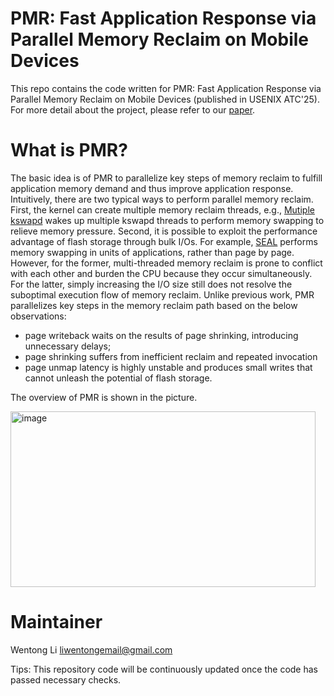 # PMR: Fast Application Response via Parallel Memory Reclaim on Mobile Devices
This repo contains the code written for PMR: Fast Application Response via Parallel Memory Reclaim on Mobile Devices (published in USENIX ATC'25). For more detail about the project, please refer to our [paper](https://www.usenix.org/conference/atc25/presentation/li-wentong).


# What is PMR? 

The basic idea is of PMR to parallelize key steps of memory reclaim to fulfill application memory demand and thus improve application response. Intuitively, there are two typical
ways to perform parallel memory reclaim. First, the kernel can create multiple memory reclaim threads, e.g., [Mutiple kswapd](https://lkml.org/lkml/2018/4/2/107) wakes up multiple kswapd threads to perform memory swapping to relieve memory pressure. Second, it is possible to exploit the performance advantage of flash storage through bulk I/Os. For example, [SEAL](https://ieeexplore.ieee.org/document/9211475) performs
memory swapping in units of applications, rather than page by page. However, for the former, multi-threaded memory reclaim is prone to conflict with each other and burden the CPU because they occur simultaneously. For the latter, simply increasing the I/O size still does not resolve the suboptimal execution flow of memory reclaim. Unlike previous work, PMR parallelizes key steps in the memory reclaim path based on the below observations:

- page writeback waits on the results of page shrinking, introducing unnecessary delays;
- page shrinking suffers from inefficient reclaim and repeated invocation
- page unmap latency is highly unstable and produces small writes that cannot unleash the potential of flash storage.

The overview of PMR is shown in the picture.

<img width="488" height="281" alt="image" src="https://github.com/user-attachments/assets/6533a64f-4b2a-4c6b-b2d1-979dac670b39" />

# Maintainer
Wentong Li [liwentongemail@gmail.com](liwentongemail@gmail.com)

Tips: This repository code will be continuously updated once the code has passed necessary checks.
